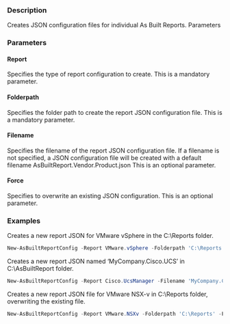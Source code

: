 
### Description

Creates JSON configuration files for individual As Built Reports.
Parameters

### Parameters

#### Report

Specifies the type of report configuration to create.
This is a mandatory parameter.

#### Folderpath

Specifies the folder path to create the report JSON configuration file.
This is a mandatory parameter.

#### Filename

Specifies the filename of the report JSON configuration file. If a filename is not specified, a JSON configuration file will be created with a default filename AsBuiltReport.Vendor.Product.json
This is an optional parameter.

#### Force

Specifies to overwrite an existing JSON configuration.
This is an optional parameter.

### Examples

Creates a new report JSON for VMware vSphere in the C:\Reports folder.

```powershell
New-AsBuiltReportConfig -Report VMware.vSphere -Folderpath 'C:\Reports'
```

Creates a new report JSON named ‘MyCompany.Cisco.UCS’ in C:\AsBuiltReport folder.

```powershell
New-AsBuiltReportConfig -Report Cisco.UcsManager -Filename 'MyCompany.Cisco.UCS' -Folderpath 'C:\AsBuiltReport'
```

Creates a new report JSON file for VMware NSX-v in C:\Reports folder, overwriting the existing file.

```powershell
New-AsBuiltReportConfig -Report VMware.NSXv -Folderpath 'C:\Reports' -Force
```